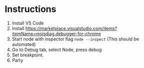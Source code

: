 # Instructions

1. Install VS Code
2. Install https://marketplace.visualstudio.com/items?itemName=msjsdiag.debugger-for-chrome
3. Start node with inspector flag `node --inspect` (This should be automated)
3. Go to Debug tab, select Node, press debug
4. Set breakpoint.
5. Party
